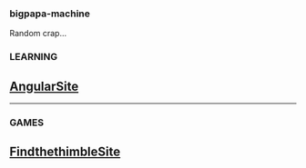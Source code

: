 ### bigpapa-machine
Random crap...

### LEARNING
## [AngularSite](https://mgm-source.github.io/bigpapa-machine/ChangingStateapp/app.html)
------------------------------------------------------------------------------------------------
### GAMES
## [FindthethimbleSite](https://mgm-source.github.io/bigpapa-machine/findthetimblejs/ftthimble.html)
